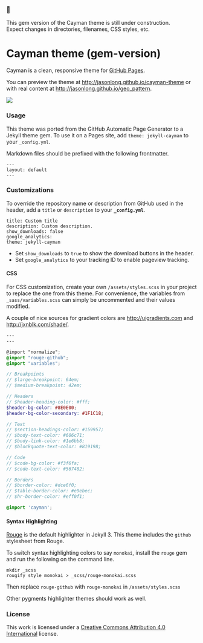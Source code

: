 ### :construction:
This gem version of the Cayman theme is still under construction.  
Expect changes in directories, filenames, CSS styles, etc.

# Cayman theme (gem-version)

Cayman is a clean, responsive theme for [GitHub Pages](https://pages.github.com).

You can preview the theme at http://jasonlong.github.io/cayman-theme or with real content at http://jasonlong.github.io/geo_pattern.

![](http://cl.ly/image/1T3r3d18311V/content)

### Usage

This theme was ported from the GitHub Automatic Page Generator to a Jekyll theme gem. To use it on a Pages site, add `theme: jekyll-cayman` to your `_config.yml`.

Markdown files should be prefixed with the following frontmatter.

```
---
layout: default
---

```

### Customizations

To override the repository name or description from GitHub used in the header, add a `title` or `description` to your **`_config.yml`**.

```
title: Custom title
description: Custom description.
show_downloads: false
google_analytics:
theme: jekyll-cayman
```

- Set `show_downloads` to `true` to show the download buttons in the header.
- Set `google_analytics` to your tracking ID to enable pageview tracking. 

#### CSS

For CSS customization, create your own `/assets/styles.scss` in your project to replace the one from this theme. For convenience, the variables from `_sass/variables.scss` can simply be uncommented and their values modified.

A couple of nice sources for gradient colors are http://uigradients.com and http://jxnblk.com/shade/.

```scss
---
---

@import "normalize";
@import "rouge-github";
@import "variables";

// Breakpoints
// $large-breakpoint: 64em;
// $medium-breakpoint: 42em;

// Headers
// $header-heading-color: #fff;
$header-bg-color: #8E0E00;
$header-bg-color-secondary: #1F1C18;

// Text
// $section-headings-color: #159957;
// $body-text-color: #606c71;
// $body-link-color: #1e6bb8;
// $blockquote-text-color: #819198;

// Code
// $code-bg-color: #f3f6fa;
// $code-text-color: #567482;

// Borders
// $border-color: #dce6f0;
// $table-border-color: #e9ebec;
// $hr-border-color: #eff0f1;

@import 'cayman';
```

#### Syntax Highlighting

[Rouge](http://rouge.jneen.net/) is the default highlighter in Jekyll 3. This theme includes the `github` stylesheet from Rouge.

To switch syntax highlighting colors to say `monokai`, install the `rouge` gem and run the following on the command line.

```
mkdir _scss
rougify style monokai > _scss/rouge-monokai.scss
```

Then replace `rouge-github` with `rouge-monokai` in `/assets/styles.scss`

Other pygments highlighter themes should work as well.


### License

This work is licensed under a [Creative Commons Attribution 4.0 International](http://creativecommons.org/licenses/by/4.0/) license.

